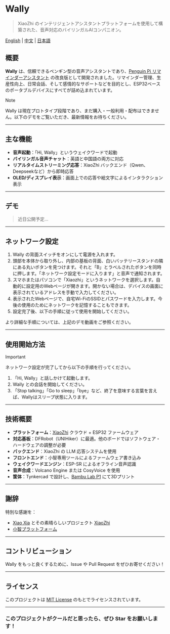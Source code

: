 # Wally

> XiaoZhi のインテリジェントアシスタントプラットフォームを使用して構築された、音声対応のバイリンガルAIコンパニオン。

[English](README.md) | [中文](README_cn.md) | [日本語](README_ja.md)

## 概要

**Wally** は、信頼できるペンギン型の音声アシスタントであり、[Penguin Pi リマインダーアシスタント](https://github.com/JLW-7/Penguin-Pi) の改良版として開発されました。リマインダー管理、生産性向上、日常会話、そして感情的なサポートなどを目的とし、ESP32ベースのポータブルデバイスにすべてが詰め込まれています。

> [!NOTE]
> Wally は現在プロトタイプ段階であり、まだ購入・一般利用・配布はできません。以下のデモをご覧いただき、最新情報をお待ちください。

---

## 主な機能

* **音声起動**：「Hi, Wally」というウェイクワードで起動
* **バイリンガル音声チャット**：英語と中国語の両方に対応
* **リアルタイムストリーミング応答**：XiaoZhi バックエンド（Qwen、Deepseekなど）から即時応答
* **OLED/ディスプレイ表示**：画面上での応答や絵文字によるインタラクション表示

---

## デモ

> 近日公開予定…

---

## ネットワーク設定

1. Wally の背面スイッチをオンにして電源を入れます。  
2. 頭部を本体から取り外し、内部の基板の背面、白いバッテリースタンドの隣にある丸いボタンを見つけます。それと「B」とラベルされたボタンを同時に押します。「ネットワーク設定モードに入ります」と音声で通知されます。  
3. スマホまたはパソコンで「Xiaozhi」というネットワークを選択します。自動的に設定用のWebページが開きます。開かない場合は、デバイスの画面に表示されているアドレスを手動で入力してください。  
4. 表示されたWebページで、自宅Wi-FiのSSIDとパスワードを入力します。今後の使用のためにネットワークを記憶することもできます。  
5. 設定完了後、以下の手順に従って使用を開始してください。

より詳細な手順については、上記のデモ動画をご参照ください。

___

## 使用開始方法

> [!IMPORTANT]
> ネットワーク設定が完了してから以下の手順を行ってください。

1. 「Hi, Wally」と話しかけて起動します。  
2. Wally との会話を開始してください。  
3. 「Stop talking」「Go to sleep」「bye」など、終了を意味する言葉を言えば、Wallyはスリープ状態に入ります。

---

## 技術概要

* **プラットフォーム**：[XiaoZhi](https://github.com/78/xiaozhi-esp32) クラウド + ESP32 ファームウェア  
* **対応基板**：DFRobot（UNIHiker）に最適。他のボードではソフトウェア・ハードウェアの調整が必要  
* **バックエンド**：XiaoZhi の LLM 応答システムを使用  
* **フロントエンド**：小智専用ツールによるファームウェア書き込み  
* **ウェイクワードエンジン**：ESP-SR によるオフライン音声認識  
* **音声合成**：Volcano Engine または CosyVoice を使用  
* **筐体**：Tynkercad で設計し、[Bambu Lab P1](https://bambulab.com/en-us/p1) にて3Dプリント  

___

## 謝辞

特別な感謝を：
- [Xiao Xia](https://github.com/78) とその素晴らしいプロジェクト [XiaoZhi](https://github.com/78/xiaozhi-esp32)  
- [小智プラットフォーム](https://xiaozhi.me/)

___

## コントリビューション

Wally をもっと良くするために、Issue や Pull Request をぜひお寄せください！

---

## ライセンス

このプロジェクトは [MIT License](LICENSE) のもとでライセンスされています。

---

### このプロジェクトがクールだと思ったら、ぜひ Star をお願いします！
